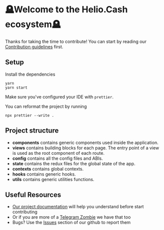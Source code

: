 # 🪦Welcome to the Helio.Cash ecosystem🪦

Thanks for taking the time to contribute!
You can start by reading our [Contribution guidelines](CONTRIBUTING.md) first.

## Setup

Install the dependencies

```shell
yarn
yarn start
```

Make sure you've configured your IDE with `prettier`.

You can reformat the project by running

```shell
npx prettier --write .
```

## Project structure

- **components** contains generic components used inside the application.
- **views** contains building blocks for each page. The entry point of a view is used as the root component of each route.
- **config** contains all the config files and ABIs.
- **state** contains the redux files for the global state of the app.
- **contexts** contains global contexts.
- **hooks** contains generic hooks.
- **utils** contains generic utilities functions.

## Useful Resources

- [Our project documentation](https://docs.helio.cash) will help you understand before start contributing
- Or if you are more of a [Telegram Zombie](https://t.me/HELIO_Community) we have that too
- Bugs? Use the [Issues](https://github.com/HelioCash/heliocash-frontend) section of our github to report them
